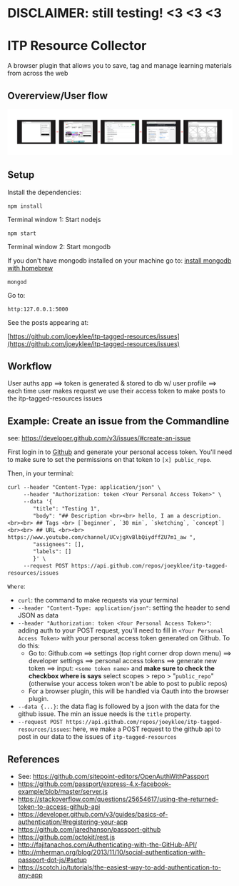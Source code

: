 # DISCLAIMER: still testing! <3 <3 <3

# ITP Resource Collector

A browser plugin that allows you to save, tag and manage learning materials from across the web 

## Overerview/User flow

![](chrome-extension/img/user-flow-project-overview.jpg)

## Setup

Install the dependencies:
```
npm install
```

Terminal window 1: Start nodejs
```
npm start
```

Terminal window 2: Start mongodb

If you don't have mongodb installed on your machine go to: [install mongodb with homebrew](https://docs.mongodb.com/manual/tutorial/install-mongodb-on-os-x/#install-mongodb-community-edition-with-homebrew)
```
mongod
```

Go to:
```
http:127.0.0.1:5000
```

See the posts appearing at:

[https://github.com/joeyklee/itp-tagged-resources/issues](https://github.com/joeyklee/itp-tagged-resources/issues)

## Workflow

User auths app ==> token is generated & stored to db w/ user profile ==> each time user makes request we use their access token to make posts to the itp-tagged-resources issues


## Example: Create an issue from the Commandline

see: https://developer.github.com/v3/issues/#create-an-issue

First login in to [Github](https://github.com) and generate your personal access token. You'll need to make sure to set the permissions on that token to `[x] public_repo`.

Then, in your terminal: 

```
curl --header "Content-Type: application/json" \
     --header "Authorization: token <Your Personal Access Token>" \
     --data '{
        "title": "Testing 1",
        "body": "## Description <br><br> hello, I am a description. <br><br> ## Tags <br> [`beginner`, `30 min`, `sketching`, `concept`] <br><br> ## URL <br><br> https://www.youtube.com/channel/UCvjgXvBlbQiydffZU7m1_aw ",
        "assignees": [],
        "labels": []
        }' \
     --request POST https://api.github.com/repos/joeyklee/itp-tagged-resources/issues
```

`Where`:

* `curl`: the command to make requests via your terminal
* `--header "Content-Type: application/json"`: setting the header to send JSON as data
* `--header "Authorization: token <Your Personal Access Token>"`: adding auth to your POST request, you'll need to fill in `<Your Personal Access Token>` with your personal access token generated on Github. To do this:
    - Go to: Github.com ==> settings (top right corner drop down menu) ==> developer settings ==> personal access tokens ==> generate new token ==> input: `<some token name>` and **make sure to check the checkbox where is says** select scopes > repo > "`public_repo`" (otherwise your access token won't be able to post to public repos)
    - For a browser plugin, this will be handled via Oauth into the browser plugin.
* `--data {...}`: the data flag is followed by a json with the data for the github issue. The min an issue needs is the `title` property.
* `--request POST https://api.github.com/repos/joeyklee/itp-tagged-resources/issues`: here, we make a POST request to the github api to post in our data to the issues of `itp-tagged-resources`


## References

- See: https://github.com/sitepoint-editors/OpenAuthWithPassport
- https://github.com/passport/express-4.x-facebook-example/blob/master/server.js
- https://stackoverflow.com/questions/25654617/using-the-returned-token-to-access-github-api
- https://developer.github.com/v3/guides/basics-of-authentication/#registering-your-app
- https://github.com/jaredhanson/passport-github
- https://github.com/octokit/rest.js
- http://fajitanachos.com/Authenticating-with-the-GitHub-API/
- http://mherman.org/blog/2013/11/10/social-authentication-with-passport-dot-js/#setup
- https://scotch.io/tutorials/the-easiest-way-to-add-authentication-to-any-app

